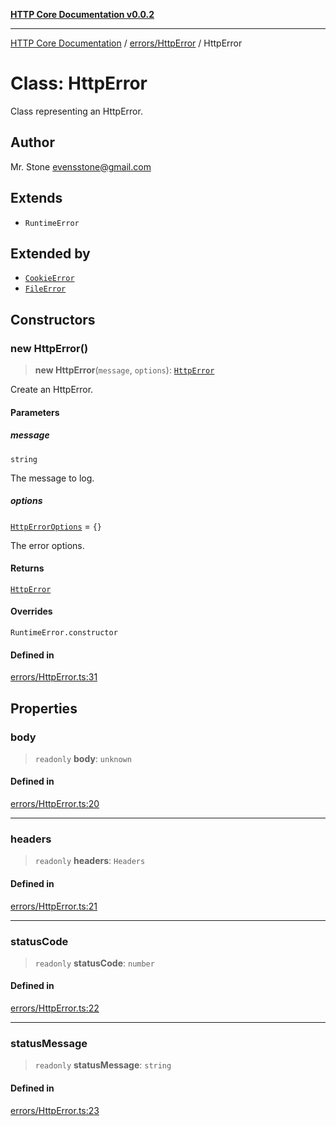 [**HTTP Core Documentation v0.0.2**](../../../README.md)

***

[HTTP Core Documentation](../../../modules.md) / [errors/HttpError](../README.md) / HttpError

# Class: HttpError

Class representing an HttpError.

## Author

Mr. Stone <evensstone@gmail.com>

## Extends

- `RuntimeError`

## Extended by

- [`CookieError`](../../CookieError/classes/CookieError.md)
- [`FileError`](../../FileError/classes/FileError.md)

## Constructors

### new HttpError()

> **new HttpError**(`message`, `options`): [`HttpError`](HttpError.md)

Create an HttpError.

#### Parameters

##### message

`string`

The message to log.

##### options

[`HttpErrorOptions`](../interfaces/HttpErrorOptions.md) = `{}`

The error options.

#### Returns

[`HttpError`](HttpError.md)

#### Overrides

`RuntimeError.constructor`

#### Defined in

[errors/HttpError.ts:31](https://github.com/stonemjs/http-core/blob/ed7c2187bd85b6877da7cd9f8c94448716446e07/src/errors/HttpError.ts#L31)

## Properties

### body

> `readonly` **body**: `unknown`

#### Defined in

[errors/HttpError.ts:20](https://github.com/stonemjs/http-core/blob/ed7c2187bd85b6877da7cd9f8c94448716446e07/src/errors/HttpError.ts#L20)

***

### headers

> `readonly` **headers**: `Headers`

#### Defined in

[errors/HttpError.ts:21](https://github.com/stonemjs/http-core/blob/ed7c2187bd85b6877da7cd9f8c94448716446e07/src/errors/HttpError.ts#L21)

***

### statusCode

> `readonly` **statusCode**: `number`

#### Defined in

[errors/HttpError.ts:22](https://github.com/stonemjs/http-core/blob/ed7c2187bd85b6877da7cd9f8c94448716446e07/src/errors/HttpError.ts#L22)

***

### statusMessage

> `readonly` **statusMessage**: `string`

#### Defined in

[errors/HttpError.ts:23](https://github.com/stonemjs/http-core/blob/ed7c2187bd85b6877da7cd9f8c94448716446e07/src/errors/HttpError.ts#L23)
